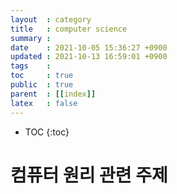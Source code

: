 ```yaml
---
layout  : category
title   : computer science
summary : 
date    : 2021-10-05 15:36:27 +0900
updated : 2021-10-13 16:59:01 +0900
tags    : 
toc     : true
public  : true
parent  : [[index]]
latex   : false
---
```

* TOC
{:toc}

# 컴퓨터 원리 관련 주제
